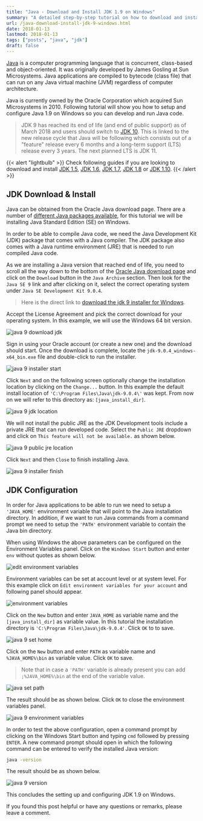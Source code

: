 ```yaml
---
title: "Java - Download and Install JDK 1.9 on Windows"
summary: "A detailed step-by-step tutorial on how to download and install jdk 9.0.4 on Windows."
url: /java-download-install-jdk-9-windows.html
date: 2018-01-13
lastmod: 2018-01-13
tags: ["posts", "java", "jdk"]
draft: false
---
```


[Java](https://www.java.com/en/) is a computer programming language that is concurrent, class-based and object-oriented. It was originally developed by James Gosling at Sun Microsystems. Java applications are compiled to bytecode (class file) that can run on any Java virtual machine (JVM) regardless of computer architecture.

Java is currently owned by the Oracle Corporation which acquired Sun Microsystems in 2010. Following tutorial will show you how to setup and configure Java 1.9 on Windows so you can develop and run Java code.

> JDK 9 has reached its end of life (and end of public support) as of March 2018 and users should switch to [JDK 10](/java-download-install-jdk-10-windows.html). This is linked to the new release cycle that Java will be following which consists out of a "feature" release every 6 months and a long-term support (LTS) release every 3 years. The next planned LTS is JDK 11.

{{< alert "lightbulb" >}}
Check following guides if you are looking to download and install [JDK 1.5](/java-download-install-jdk-5-windows.html), [JDK 1.6](/java-download-install-jdk-6-windows.html), [JDK 1.7](/java-download-install-jdk-7-windows.html), [JDK 1.8](/java-download-install-jdk-8-windows.html) or [JDK 1.10](/java-download-install-jdk-10-windows.html).
{{< /alert >}}

## JDK Download & Install

Java can be obtained from the Oracle Java download page. There are a number of [different Java packages available](https://docs.oracle.com/javaee/6/firstcup/doc/gkhoy.html), for this tutorial we will be installing Java Standard Edition (SE) on Windows.

In order to be able to compile Java code, we need the Java Development Kit (JDK) package that comes with a Java compiler. The JDK package also comes with a Java runtime environment (JRE) that is needed to run compiled Java code.

As we are installing a Java version that reached end of life, you need to scroll all the way down to the bottom of the [Oracle Java download page](http://www.oracle.com/technetwork/java/javase/downloads/index.html) and click on the `Download` button in the `Java Archive` section. Then look for the `Java SE 9` link and after clicking on it, select the correct operating system under `Java SE Development Kit 9.0.4`.

> Here is the direct link to [download the jdk 9 installer for Windows](http://www.oracle.com/technetwork/java/javase/downloads/java-archive-javase9-3934878.html).

Accept the License Agreement and pick the correct download for your operating system. In this example, we will use the Windows 64 bit version.

![java 9 download jdk](java-9-download-jdk.png)

Sign in using your Oracle account (or create a new one) and the download should start. Once the download is complete, locate the `jdk-9.0.4_windows-x64_bin.exe` file and double-click to run the installer.

![java 9 installer start](java-9-installer-start.png)

Click `Next` and on the following screen optionally change the installation location by clicking on the `Change...` button. In this example the default install location of `'C:\Program Files\Java\jdk-9.0.4\'` was kept. From now on we will refer to this directory as: `[java_install_dir]`.

![java 9 jdk location](java-9-jdk-location.png)

We will not install the public JRE as the JDK Development tools include a private JRE that can run developed code. Select the `Public JRE` dropdown and click on `This feature will not be available.` as shown below.

![java 9 public jre location](java-9-public-jre-location.png)

Click `Next` and then `Close` to finish installing Java.

![java 9 installer finish](java-9-installer-finish.png)

## JDK Configuration

In order for Java applications to be able to run we need to setup a `'JAVA_HOME'` environment variable that will point to the Java installation directory. In addition, if we want to run Java commands from a command prompt we need to setup the `'PATH'` environment variable to contain the Java bin directory.

When using Windows the above parameters can be configured on the Environment Variables panel. Click on the `Windows Start` button and enter `env` without quotes as shown below.

![edit environment variables](edit-environment-variables.png)

Environment variables can be set at account level or at system level. For this example click on `Edit environment variables for your account` and following panel should appear.

![environment variables](environment-variables.png)

Click on the `New` button and enter `JAVA_HOME` as variable name and the `[java_install_dir]` as variable value. In this tutorial the installation directory is `'C:\Program Files\Java\jdk-9.0.4'`. Click `OK` to to save.

![java 9 set home](java-9-set-home.png)

Click on the `New` button and enter `PATH` as variable name and `%JAVA_HOME%\bin` as variable value. Click `OK` to save.

> Note that in case a `'PATH'` variable is already present you can add `;%JAVA_HOME%\bin` at the end of the variable value.

![java set path](java-set-path.png)

The result should be as shown below. Click `OK` to close the environment variables panel.

![java 9 environment variables](java-9-environment-variables.png)

In order to test the above configuration, open a command prompt by clicking on the Windows Start button and typing `cmd` followed by pressing `ENTER`. A new command prompt should open in which the following command can be entered to verify the installed Java version:

``` bash
java -version
```

The result should be as shown below.

![java 9 version](java-9-version.png)

This concludes the setting up and configuring JDK 1.9 on Windows.

If you found this post helpful or have any questions or remarks, please leave a comment.
